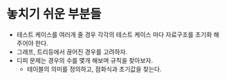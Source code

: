 # 놓치기 쉬운 부분들

- 테스트 케이스를 여러개 줄 경우 각각의 테스트 케이스 마다 자료구조를 초기화 해주어야 한다.
- 그래프, 트리등에서 끊어진 경우를 고려하자.
- 디피 문제는 경우의 수를 몇개 해보며 규칙을 찾아보자.
  - 테이블의 의미를 정의하고, 점화식과 초기값을 찾는다.
